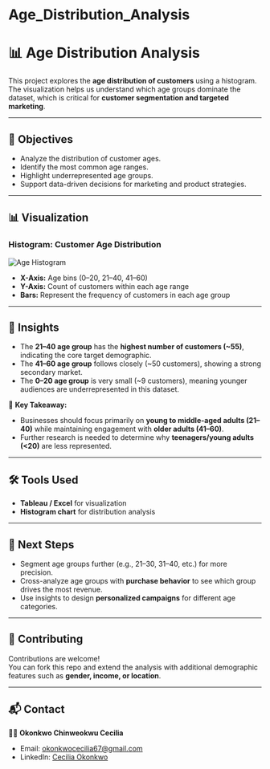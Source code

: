 # Age_Distribution_Analysis

# 📊 Age Distribution Analysis

This project explores the **age distribution of customers** using a histogram.  
The visualization helps us understand which age groups dominate the dataset, which is critical for **customer segmentation and targeted marketing**.  

---

## 🚀 Objectives
- Analyze the distribution of customer ages.  
- Identify the most common age ranges.  
- Highlight underrepresented age groups.  
- Support data-driven decisions for marketing and product strategies.  

---

## 📊 Visualization

### Histogram: Customer Age Distribution
![Age Histogram](<img width="1130" height="747" alt="Screenshot 2025-08-30 163323" src="https://github.com/user-attachments/assets/2f9267ad-038e-46b7-807b-745fdc3de795" />
)

- **X-Axis:** Age bins (0–20, 21–40, 41–60)  
- **Y-Axis:** Count of customers within each age range  
- **Bars:** Represent the frequency of customers in each age group  

---

## 🔎 Insights
- The **21–40 age group** has the **highest number of customers (~55)**, indicating the core target demographic.  
- The **41–60 age group** follows closely (~50 customers), showing a strong secondary market.  
- The **0–20 age group** is very small (~9 customers), meaning younger audiences are underrepresented in this dataset.  

📌 **Key Takeaway:**  
- Businesses should focus primarily on **young to middle-aged adults (21–40)** while maintaining engagement with **older adults (41–60)**.  
- Further research is needed to determine why **teenagers/young adults (<20)** are less represented.  

---

## 🛠 Tools Used
- **Tableau / Excel** for visualization  
- **Histogram chart** for distribution analysis  

---

## 📌 Next Steps
- Segment age groups further (e.g., 21–30, 31–40, etc.) for more precision.  
- Cross-analyze age groups with **purchase behavior** to see which group drives the most revenue.  
- Use insights to design **personalized campaigns** for different age categories.  

---

## 🤝 Contributing
Contributions are welcome!  
You can fork this repo and extend the analysis with additional demographic features such as **gender, income, or location**.  

---

## 📬 Contact
👩‍💻 **Okonkwo Chinweokwu Cecilia**  
- Email: [okonkwocecilia67@gmail.com](mailto:okonkwocecilia67@gmail.com)  
- LinkedIn: [ Cecilia Okonkwo](https://linkedin.com/in/okonkwo-cecilia)  
